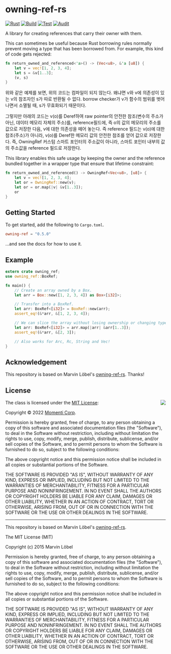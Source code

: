 # owning-ref-rs

[![Rust](https://github.com/corp-momenti/owning-ref-rs/actions/workflows/rust.yml/badge.svg?branch=main)](https://github.com/corp-momenti/owning-ref-rs/actions/workflows/rust.yml)
[![Build](https://github.com/corp-momenti/owning-ref-rs/actions/workflows/build.yml/badge.svg?branch=main)](https://github.com/corp-momenti/owning-ref-rs/actions/workflows/build.yml)
[![Test](https://github.com/corp-momenti/owning-ref-rs/actions/workflows/test.yml/badge.svg?branch=main)](https://github.com/corp-momenti/owning-ref-rs/actions/workflows/test.yml)
[![Audit](https://github.com/corp-momenti/owning-ref-rs/actions/workflows/audit.yml/badge.svg?branch=main)](https://github.com/corp-momenti/owning-ref-rs/actions/workflows/audit.yml)

A library for creating references that carry their owner with them.

This can sometimes be useful because Rust borrowing rules normally prevent
moving a type that has been borrowed from. For example, this kind of code gets rejected:

```rust
fn return_owned_and_referenced<'a>() -> (Vec<u8>, &'a [u8]) {
    let v = vec![1, 2, 3, 4];
    let s = &v[1..3];
    (v, s)
}
```

위와 같은 예제를 보면, 위의 코드는 컴파일이 되지 않는다.
왜냐면 v와 v에 의존성이 있는 v의 참조자인 s가 따로 반환될 수 없다.
borrow checker가 v가 함수의 범위를 벗어나면서 소멸될 때, s가 무효화되기 때문이다.

그렇지만 아래의 코드는 v(o)를 Deref하여 raw pointer의 안전한 참조(변수의 주소가 아닌, 데이터 메모리 자체의 주소)를,
reference필드에, 즉 o의 값의 메모리의 주소를 값으로 저장한 다음,
v에 대한 의존성을 떼어 놓는다.
즉 reference 필드는 v(o)에 대한 참조(주소)가 아니라, v(o)를 Deref한 메모리 값의
안전한 참조를 얻어 값으로 저장한다. 즉, OwningRef 커스텀 스마트 포인터의 주소값이 아니라,
스마트 포인터 내부의 값의 주소값을 reference 필드로 저장한다.


This library enables this safe usage by keeping the owner and the reference
bundled together in a wrapper type that ensure that lifetime constraint:

```rust
fn return_owned_and_referenced() -> OwningRef<Vec<u8>, [u8]> {
    let v = vec![1, 2, 3, 4];
    let or = OwningRef::new(v);
    let or = or.map(|v| &v[1..3]);
    or
}
```

## Getting Started

To get started, add the following to `Cargo.toml`.

```toml
owning-ref = "0.5.0"
```

...and see the docs for how to use it.

## Example

```rust
extern crate owning_ref;
use owning_ref::BoxRef;

fn main() {
    // Create an array owned by a Box.
    let arr = Box::new([1, 2, 3, 4]) as Box<[i32]>;

    // Transfer into a BoxRef.
    let arr: BoxRef<[i32]> = BoxRef::new(arr);
    assert_eq!(&*arr, &[1, 2, 3, 4]);

    // We can slice the array without losing ownership or changing type.
    let arr: BoxRef<[i32]> = arr.map(|arr| &arr[1..3]);
    assert_eq!(&*arr, &[2, 3]);

    // Also works for Arc, Rc, String and Vec!
}
```

## Acknowledgement

This repository is based on Marvin Löbel's [owning-ref-rs](https://github.com/Kimundi/owning-ref-rs). Thanks!

## License

<img align="right" src="https://opensource.org/trademarks/opensource/OSI-Approved-License-100x137.png">

The class is licensed under the [MIT License](http://opensource.org/licenses/MIT):

Copyright &copy; 2022 [Momenti Corp](https://github.com/corp-momenti).

Permission is hereby granted, free of charge, to any person obtaining a copy of this software and associated documentation files (the "Software"), to deal in the Software without restriction, including without limitation the rights to use, copy, modify, merge, publish, distribute, sublicense, and/or sell copies of the Software, and to permit persons to whom the Software is furnished to do so, subject to the following conditions:

The above copyright notice and this permission notice shall be included in all copies or substantial portions of the Software.

THE SOFTWARE IS PROVIDED "AS IS", WITHOUT WARRANTY OF ANY KIND, EXPRESS OR IMPLIED, INCLUDING BUT NOT LIMITED TO THE WARRANTIES OF MERCHANTABILITY, FITNESS FOR A PARTICULAR PURPOSE AND NONINFRINGEMENT. IN NO EVENT SHALL THE AUTHORS OR COPYRIGHT HOLDERS BE LIABLE FOR ANY CLAIM, DAMAGES OR OTHER LIABILITY, WHETHER IN AN ACTION OF CONTRACT, TORT OR OTHERWISE, ARISING FROM, OUT OF OR IN CONNECTION WITH THE SOFTWARE OR THE USE OR OTHER DEALINGS IN THE SOFTWARE.

---

This repository is based on Marvin Löbel's [owning-ref-rs](https://github.com/Kimundi/owning-ref-rs).

The MIT License (MIT)

Copyright (c) 2015 Marvin Löbel

Permission is hereby granted, free of charge, to any person obtaining a copy
of this software and associated documentation files (the "Software"), to deal
in the Software without restriction, including without limitation the rights
to use, copy, modify, merge, publish, distribute, sublicense, and/or sell
copies of the Software, and to permit persons to whom the Software is
furnished to do so, subject to the following conditions:

The above copyright notice and this permission notice shall be included in all
copies or substantial portions of the Software.

THE SOFTWARE IS PROVIDED "AS IS", WITHOUT WARRANTY OF ANY KIND, EXPRESS OR
IMPLIED, INCLUDING BUT NOT LIMITED TO THE WARRANTIES OF MERCHANTABILITY,
FITNESS FOR A PARTICULAR PURPOSE AND NONINFRINGEMENT. IN NO EVENT SHALL THE
AUTHORS OR COPYRIGHT HOLDERS BE LIABLE FOR ANY CLAIM, DAMAGES OR OTHER
LIABILITY, WHETHER IN AN ACTION OF CONTRACT, TORT OR OTHERWISE, ARISING FROM,
OUT OF OR IN CONNECTION WITH THE SOFTWARE OR THE USE OR OTHER DEALINGS IN THE
SOFTWARE.
